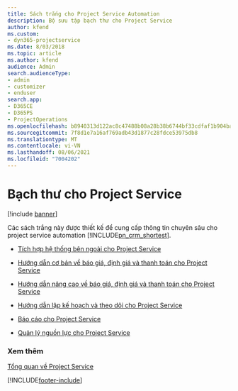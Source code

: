 ```yaml
---
title: Sách trắng cho Project Service Automation
description: Bộ sưu tập bạch thư cho Project Service
author: kfend
ms.custom:
- dyn365-projectservice
ms.date: 8/03/2018
ms.topic: article
ms.author: kfend
audience: Admin
search.audienceType:
- admin
- customizer
- enduser
search.app:
- D365CE
- D365PS
- ProjectOperations
ms.openlocfilehash: b8940313d122ac8c47488b08a28b38b6744bf33cdfaf1b904ba184bd9956c369
ms.sourcegitcommit: 7f8d1e7a16af769adb43d1877c28fdce53975db8
ms.translationtype: MT
ms.contentlocale: vi-VN
ms.lasthandoff: 08/06/2021
ms.locfileid: "7004202"
---
```

# <a name="white-papers-for-project-service"></a>Bạch thư cho Project Service

[!include [banner](../includes/psa-now-project-operations.md)]

Các sách trắng này được thiết kế để cung cấp thông tin chuyên sâu cho project service automation [!INCLUDE[pn_crm_shortest](../includes/pn-crm-shortest.md)].

-   [Tích hợp hệ thống bên ngoài cho Project Service](https://go.microsoft.com/fwlink/?LinkId=825445)

-   [Hướng dẫn cơ bản về báo giá, định giá và thanh toán cho Project Service](https://go.microsoft.com/fwlink/?LinkId=825241)

-   [Hướng dẫn nâng cao về báo giá, định giá và thanh toán cho Project Service](https://go.microsoft.com/fwlink/?LinkId=825242)

-   [Hướng dẫn lập kế hoạch và theo dõi cho Project Service](https://go.microsoft.com/fwlink/?LinkId=825243)

-   [Báo cáo cho Project Service](https://go.microsoft.com/fwlink/?LinkId=825446)

-   [Quản lý nguồn lực cho Project Service](https://go.microsoft.com/fwlink/?LinkId=825244)

### <a name="see-also"></a>Xem thêm
 [Tổng quan về Project Service](../psa/overview.md)


[!INCLUDE[footer-include](../includes/footer-banner.md)]